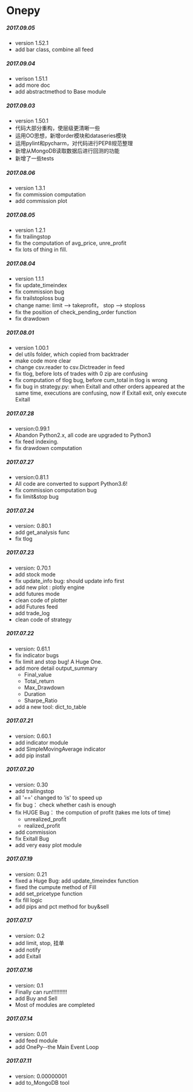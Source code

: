 Onepy  
===========

##### 2017.09.05
  - version 1.52.1
  - add bar class, combine all feed

##### 2017.09.04
  - verison 1.51.1
  - add more doc
  - add abstractmethod to Base module

##### 2017.09.03
  - version 1.50.1
  - 代码大部分重构，使层级更清晰一些
  - 运用OO思想，新增order模块和dataseries模块
  - 运用pylint和pycharm，对代码进行PEP8规范整理
  - 新增从MongoDB读取数据后进行回测的功能
  - 新增了一些tests

##### 2017.08.06
  - version 1.3.1
  - fix commission computation
  - add commission plot


##### 2017.08.05
  - version 1.2.1
  - fix trailingstop
  - fix the computation of avg_price, unre_profit
  - fix lots of thing in fill.

##### 2017.08.04
  - version 1.1.1
  - fix update_timeindex
  - fix commission bug
  - fix trailstoploss bug
  - change name: limit --> takeprofit， stop --> stoploss
  - fix the position of check_pending_order function
  - fix drawdown

##### 2017.08.01
  - version 1.00.1
  - del utils folder, which copied from backtrader
  - make code more clear
  - change csv.reader to csv.Dictreader in feed
  - fix tlog, before lots of trades with 0 zip are confusing
  - fix computation of tlog bug, before cum_total in tlog is wrong
  - fix bug in strategy.py: when Exitall and other orders
     appeared at the same time, executions
    are confusing, now if Exitall exit, only execute Exitall


##### 2017.07.28
  - version:0.99.1
  - Abandon Python2.x, all code are upgraded to Python3
  - fix feed indexing.
  - fix drawdown computation

##### 2017.07.27
  - version:0.81.1
  - All code are converted to support Python3.6!
  - fix commission computation bug
  - fix limit&stop bug

##### 2017.07.24
  - version: 0.80.1
  - add get_analysis func
  - fix tlog


##### 2017.07.23
  - version: 0.70.1
  - add stock mode
  - fix update_info bug: should update info first
  - add new plot : plotly engine
  - add futures mode
  - clean code of plotter
  - add Futures feed
  - add trade_log
  - clean code of strategy

##### 2017.07.22
  - version: 0.61.1
  - fix indicator bugs
  - fix limit and stop bug! A Huge One.
  - add more detail output_summary
	  - Final_value
	  - Total_return
	  - Max_Drawdown
	  - Duration
	  - Sharpe_Ratio
  - add a new tool: dict_to_table

##### 2017.07.21
  - version: 0.60.1
  - add indicator module
  - add SimpleMovingAverage indicator
  - add pip install

##### 2017.07.20
  - version: 0.30
  - add trailingstop
  - all '==' changed to 'is' to speed up
  - fix bug： check whether cash is enough
  - fix HUGE Bug： the compution of profit (takes me lots of time)
    - unrealized_profit
    - realized_profit
  - add commission
  - fix Exitall Bug
  - add very easy plot module

##### 2017.07.19
  - version: 0.21
  - fixed a Huge Bug: add update_timeindex function
  - fixed the cumpute method of Fill
  - add set_pricetype function
  - fix fill logic
  - add pips and pct method for buy&sell

##### 2017.07.17
  - version: 0.2
  - add limit, stop, 挂单
  - add notify
  - add Exitall


##### 2017.07.16
  - version: 0.1
  - Finally can run!!!!!!!!!!
  - add Buy and Sell
  - Most of modules are completed


##### 2017.07.14
  - version: 0.01
  - add feed module
  - add OnePy--the Main Event Loop

##### 2017.07.11
  - version: 0.00000001
  - add to_MongoDB tool
